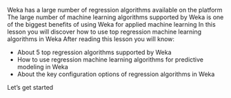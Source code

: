 Weka has a large number of regression algorithms available on the platform The large number
of machine learning algorithms supported by Weka is one of the biggest benefits of using Weka
for applied machine learning In this lesson you will discover how to use top regression machine
learning algorithms in Weka After reading this lesson you will know:
- About 5 top regression algorithms supported by Weka
- How to use regression machine learning algorithms for predictive modeling in Weka
- About the key configuration options of regression algorithms in Weka

Let’s get started
